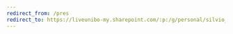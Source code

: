 ```yaml
---
redirect_from: /pres
redirect_to: https://liveunibo-my.sharepoint.com/:p:/g/personal/silvio_peroni_unibo_it/EdtPfUOupddHjsB0fRKr4TQBqbW3CBwnIF1joDb3l88-iA?e=nOesIB
---
```


